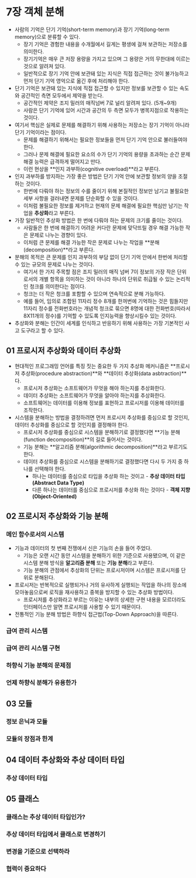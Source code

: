 # 7장 객체 분해

* 사람의 기억은 단기 기억(short-term memory)과 장기 기억(long-term memory)으로 분류할 수 있다.
    * 장기 기억은 경험한 내용을 수개월에서 길게는 평생에 걸쳐 보관하는 저장소를 의미한다.
    * 장기기억은 매우 큰 저장 용량을 가지고 있으며 그 용량은 거의 무한대에 이르는 것으로 알려져 있다.
    * 일반적으로 장기 기억 안에 보관돼 있는 지식은 직접 접근하는 것이 불가능하고 먼저 단기 기억 영억으로 옮긴 후에 처리해야 한다.
* 단기 기억은 보관돼 있는 지식에 직접 접근할 수 있지만 정보를 보관할 수 있는 속도와 공간적인 측면 모두에서 제약을 받는다.
    * 공간적인 제약은 조지 밀러의 매직넘버 7로 널리 알려져 있다. (5개~9개)
    * 사람은 단기 기억에 있어 시간과 공간의 두 측면 모두가 병목지점으로 작용하는 것이다.
* 여기서 핵심은 실제로 문제를 해결하기 위해 사용하는 저장소는 장기 기억이 아니라 단기 기억이라는 점이다.
    * 문제를 해결하기 위해서는 필요한 정보들을 먼저 단기 기억 안으로 불러들여야 한다.
    * 그러나 문제 해결에 필요한 요소의 수가 단기 기억의 용량을 초과하는 순간 문제 해결 능력은 급격하게 떨어지고 만다. 
    * 이런 현상을 **인지 과부하(cognitive overload)**라고 부른다.
* 인지 과부하를 방지하는 가장 좋은 방법은 단기 기억 안에 보관할 정보의 양을 조절하는 것이다.
    * 한번에 다뤄야 하는 정보의 수를 줄이기 위해 본질적인 정보만 남기고 불필요한 세부 사항을 걸러내면 문제를 단순화할 수 있을 것이다.
    * 이처럼 불필요한 정보를 제거하고 현재의 문제 해결에 필요한 핵심만 남기는 작업을 **추상화**라고 부른다.
* 가장 일반적인 추상화 방법은 한 번에 다뤄야 하는 문제의 크기를 줄이는 것이다.
    * 사람들은 한 번에 해결하기 어려운 커다란 문제에 맞닥뜨릴 경우 해결 가능한 작은 문제로 나누는 경향이 있다.
    * 이처럼 큰 문제를 해결 가능한 작은 문제로 나누는 작업을 **분해(decomposition)**라고 부른다.
* 분해의 목적은 큰 문제를 인지 과부하의 부담 없이 단기 기억 안에서 한번에 처리할 수 있는 규모의 문제로 나누는 것이다.
    * 여기서 한 가지 주목할 점은 조지 밀러의 매직 넘버 7이 정보의 가장 작은 단위로서의 개별 항목을 의미하는 것이 아니라 하나의 단위로 취급될 수 있는 논리적인 청크를 의미한다는 점이다.
    * 청크는 더 작은 청크를 포함할 수 있으며 연속적으로 분해 가능하다.
    * 예를 들어, 임의로 조합된 11자리 정수 8개를 한꺼번에 기억하는 것은 힘들지만 11자리 정수를 전화번호라는 개념적 청크로 묶으면 8명에 대한 전화번호(따라서 8X11개의 정수)를 기억할 수 있도록 인지능력을 향상시킬수 있는 것이다.
* 추상화와 분해는 인간이 세계를 인식하고 반응하기 위해 사용하는 가장 기본적인 사고 도구라고 할 수 있다.



## 01 프로시저 추상화와 데이터 추상화

* 현대적인 프로그래밍 언어를 특징 짓는 중요한 두 가지 추상화 메커니즘은 **프로시저 추상화(procedure abstraction)**와 **데이터 추상화(data asbtraction)**다.
    * 프로시저 추상화는 소프트웨어가 무엇을 해야 하는지를 추상화한다.
    * 데이터 추상화는 소프트웨어가 무엇을 알아야 하는지를 추상화한다.
    * 소프트웨어는 데이터를 이용해 정보를 표현하고 프로시저를 이용해 데이터를 조작한다.
* 시스템을 분해하는 방법을 결정하려면 먼저 프로시저 추상화를 중심으로 할 것인지, 데이터 추상화를 중심으로 할 것인지를 결정해야 한다.
    * 프로시저 추상화를 중심으로 시스템을 분해하기로 결정했다면 **기능 분해(function decomposition)**의 길로 들어서는 것이다.
    * 기능 분해는 **알고리즘 분해(algorithmic decomposition)**라고 부르기도 한다.
    * 데이터 추상화를 중심으로 시스템을 분해하기로 결정했다면 다시 두 가지 중 하나를 선택해야 한다.
        * 하나는 데이터를 중심으로 타입을 추상화 하는 것이고 - **추상 데이터 타입(Abstract Data Type)**
        * 다른 하나는 데이터를 중심으로 프로시저를 추상화 하는 것이다 - **객체 지향 (Object-Oriented)**



## 02 프로시저 추상화와 기능 분해

### 메인 함수로서의 시스템

* 기능과 데이터의 첫 번째 전쟁에서 신은 기능의 손을 들어 주었다.
    * 기능은 오랜 시간 동안 시스템을 분해하기 위한 기준으로 사용됐으며, 이 같은 시스템 분해 방식을 **알고리즘 분해** 또는 **기능 분해**라고 부른다.
    * 기능 분해의 관점에서 추상화의 단위는 프로시저이며 시스템은 프로시저를 단위로 분해된다.
* 프로시저는 반복적으로 실행되거나 거의 유사하게 실행되는 작업을 하나의 장소에 모아놓음으로써 로직을 재사용하고 중복을 방지할 수 있는 추상화 방법이다.
    * 프로시저를 추상화라고 부르는 이유는 내부의 상세한 구현 내용을 모르더라도 인터페이스만 알면 프로시저를 사용할 수 있기 때문이다.
* 전통적인 기능 분해 방법은 하향식 접근법(Top-Down Approach)을 따른다.



### 급여 관리 시스템





### 급여 관리 시스템 구현





### 하향식 기능 분해의 문제점





### 언제 하향식 분해가 유용한가





## 03 모듈

### 정보 은닉과 모듈





### 모듈의 장점과 한계





## 04 데이터 추상화와 추상 데이터 타입

### 추상 데이터 타입





## 05 클래스

### 클래스는 추상 데이터 타입인가?





### 추상 데이터 타입에서 클래스로 변경하기





### 변경을 기준으로 선택하라





### 협력이 중요하다

 